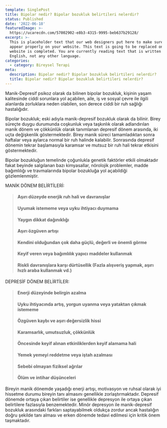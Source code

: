 ```yaml
---
template: SinglePost
title: Bipolar nedir? Bipolar bozukluk belirtileri nelerdir?
status: Published
date: '2022-06-18' 
featuredImage: >-
  https://ucarecdn.com/57002902-e8b3-4315-9995-beb637b29128/
excerpt: >-
  This is placeholder text that our web designers put here to make sure words
  appear properly on your website. This text is going to be replaced once the
  website is completed. You are currently reading text that is written in
  English, not any other language.
categories:
  - category: Bireysel Terapi
meta:
  description: Bipolar nedir? Bipolar bozukluk belirtileri nelerdir?
  title: Bipolar nedir? Bipolar bozukluk belirtileri nelerdir?
---
```


Manik-Depresif psikoz olarak da bilinen bipolar bozukluk, kişinin yaşam kalitesinde ciddi sorunlara yol açabilen, aile, iş ve sosyal çevre ile ilgili alanlarda zorluklara neden olabilen, son derece ciddi bir ruh sağlığı hastalığıdır.

Bipolar bozukluk; eski adıyla manik-depresif bozukluk olarak da bilinir. Birey süreçte duygu durumunda coşkunluk veya taşkınlık olarak adlandırılan manik dönem ve çökkünlük olarak tanımlanan depresif dönem arasında, iki uçta değişkenlik göstermektedir. Birey manik süreci tamamladıktan sonra haftalar veya aylarca normal bir ruh halinde kalabilir. Sonrasında depresif dönemin tekrar başlamasıyla karamsar ve mutsuz bir ruh hali tekrar etkisini göstermektedir.

Bipolar bozukluğun temelinde çoğunlukla genetik faktörler etkili olmaktadır fakat beyinde salgılanan bazı kimyasallar, nörolojik problemler, madde bağımlılığı ve travmalarında bipolar bozukluğa yol açabildiği gözlemlenmiştir.

MANİK DÖNEM BELİRTİLERİ:

> #### Aşırı düzeyde enerjik ruh hali ve davranışlar
>
> #### Uyumak istememe veya uyku ihtiyacı duymama
>
> #### Yaygın dikkat dağınıklığı
>
> #### Aşırı özgüven artışı
>
> #### Kendini olduğundan çok daha güçlü, değerli ve önemli görme
>
> #### Keyif veren veya bağımlılık yapıcı maddeler kullanmak
>
> #### Riskli davranışlara karşı dürtüsellik (Fazla alışveriş yapmak, aşırı hızlı araba kullanmak vd.)

DEPRESİF DÖNEM BELİRTİLER:

> #### Enerji düzeyinde belirgin azalma
>
> #### Uyku ihtiyacında artış, yorgun uyanma veya yataktan çıkmak istememe
>
> #### Özgüven kaybı ve aşırı değersizlik hissi
>
> #### Karamsarlık, umutsuzluk, çökkünlük
>
> #### Öncesinde keyif alınan etkinliklerden keyif alamama hali
>
> #### Yemek yemeyi reddetme veya iştah azalması
>
> #### Sebebi olmayan fiziksel ağrılar
>
> #### Ölüm ve intihar düşünceleri

Bireyin manik dönemde yaşadığı enerji artışı, motivasyon ve ruhsal olarak iyi hissetme durumu bireyin tanı almasını genellikle zorlaştırmaktadır. Depresif dönemde ortaya çıkan belirtiler ise genellikle depresyon ile ortaya çıkan belirtilere fazlasıyla benzemektedir. Minör depresyon ile manik-depresif bozukluk arasındaki farkları saptayabilmek oldukça zordur ancak hastalığın doğru şekilde tanı alması ve erken dönemde tedavi edilmesi için kritik önem taşmaktadır.

